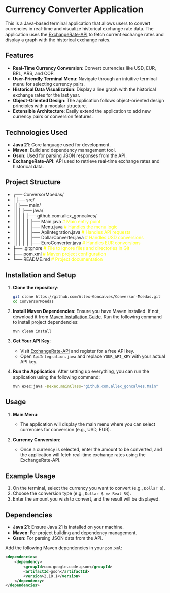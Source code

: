 # Currency Converter Application

This is a Java-based terminal application that allows users to convert currencies in real-time and visualize historical exchange rate data. The application uses the [ExchangeRate-API](https://www.exchangerate-api.com/) to fetch current exchange rates and display a graph with the historical exchange rates.

## Features

- **Real-Time Currency Conversion**: Convert currencies like USD, EUR, BRL, ARS, and COP.
- **User-Friendly Terminal Menu**: Navigate through an intuitive terminal menu for selecting currency pairs.
- **Historical Data Visualization**: Display a line graph with the historical exchange rates for the last year.
- **Object-Oriented Design**: The application follows object-oriented design principles with a modular structure.
- **Extensible Architecture**: Easily extend the application to add new currency pairs or conversion features.

## Technologies Used

- **Java 21**: Core language used for development.
- **Maven**: Build and dependency management tool.
- **Gson**: Used for parsing JSON responses from the API.
- **ExchangeRate-API**: API used to retrieve real-time exchange rates and historical data.

## Project Structure

- ┌── ConversorMoedas/
- │├── src/
- ││├── main/ 
- │││ ├── java/
- │││ │ ├── github.com.allex_goncalves/ 
- │││ │ │ ├── Main.java <span style="color:yellow;"># Main entry point</span>
- │││ │ │ ├── Menu.java <span style="color:yellow;"># Handles the menu logic</span>
- │││ │ │ ├── ApiIntegration.java <span style="color:yellow;"># Handles API requests</span> 
- │││ │ │ ├── DollarConverter.java <span style="color:yellow;"># Handles USD conversions</span> 
- │││ │ │ ├── EuroConverter.java <span style="color:yellow;"># Handles EUR conversions</span>
- ├── .gitgnore <span style="color:yellow;"># File to ignore files and directories in Git</span>
- ├── pom.xml <span style="color:yellow;"># Maven project configuration</span>
- └── README.md <span style="color:yellow;"># Project documentation</span>


## Installation and Setup

1. **Clone the repository**:
    ```bash
    git clone https://github.com/Allex-Goncalves/Conversor-Moedas.git
    cd ConversorMoedas
    ```

2. **Install Maven Dependencies**:
   Ensure you have Maven installed. If not, download it from [Maven Installation Guide](https://maven.apache.org/install.html). Run the following command to install project dependencies:
    ```bash
    mvn clean install
    ```

3. **Get Your API Key**:
    - Visit [ExchangeRate-API](https://www.exchangerate-api.com/) and register for a free API key.
    - Open `ApiIntegration.java` and replace `YOUR_API_KEY` with your actual API key.

4. **Run the Application**:
   After setting up everything, you can run the application using the following command:
    ```bash
    mvn exec:java -Dexec.mainClass="github.com.allex_goncalves.Main"
    ```

## Usage

1. **Main Menu**:
    - The application will display the main menu where you can select currencies for conversion (e.g., USD, EUR).

2. **Currency Conversion**:
    - Once a currency is selected, enter the amount to be converted, and the application will fetch real-time exchange rates using the ExchangeRate-API.


## Example Usage

1. On the terminal, select the currency you want to convert (e.g., `Dollar $`).
2. Choose the conversion type (e.g., `Dollar $ => Real R$`).
3. Enter the amount you wish to convert, and the result will be displayed.

## Dependencies

- **Java 21**: Ensure Java 21 is installed on your machine.
- **Maven**: For project building and dependency management.
- **Gson**: For parsing JSON data from the API.

Add the following Maven dependencies in your `pom.xml`:

```xml
<dependencies>
    <dependency>
        <groupId>com.google.code.gson</groupId>
        <artifactId>gson</artifactId>
        <version>2.10.1</version>
    </dependency>
</dependencies>
```



